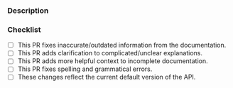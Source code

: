 ### Description

<!--
Please describe your pull request and what relevant information it adds to the documentation.

Make sure to read the contributing guide:
https://github.com/discord/discord-api-docs/blob/master/CONTRIBUTING.md

If you believe that your pull request fulfills these requirements, please submit it! We <3 corrections and improvements!
-->

### Checklist

- [ ] This PR fixes inaccurate/outdated information from the documentation.
- [ ] This PR adds clarification to complicated/unclear explanations.
- [ ] This PR adds more helpful context to incomplete documentation.
- [ ] This PR fixes spelling and grammatical errors.
- [ ] These changes reflect the current default version of the API.
